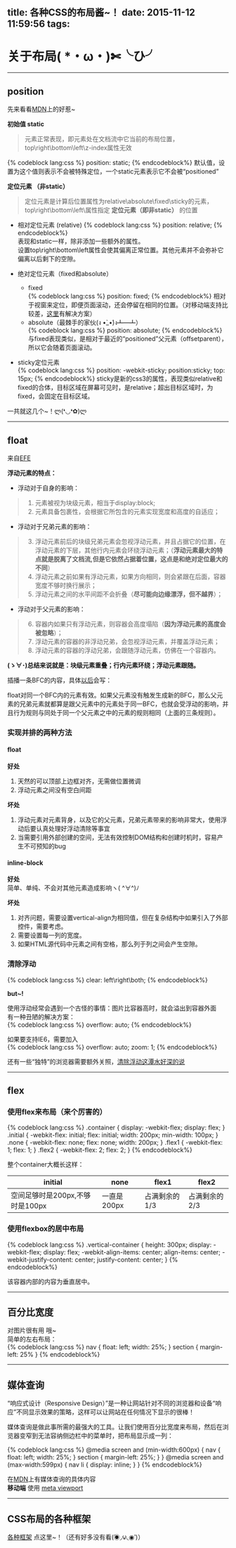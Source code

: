 title: 各种CSS的布局酱~！
date: 2015-11-12 11:59:56
tags:
---

# 关于布局( *・ω・)✄╰ひ╯
---
## position

先来看看[MDN](https://developer.mozilla.org/zh-CN/docs/Web/CSS/position)上的好惹~

**初始值 static**
>元素正常表现，即元素处在文档流中它当前的布局位置，top\right\bottom\left\z-index属性无效


{% codeblock lang:css %}
position: static;
{% endcodeblock%}
默认值，设置为这个值则表示不会被特殊定位，一个static元素表示它不会被“positioned”

**定位元素 （非static）**
>定位元素是计算后位置属性为relative\absolute\fixed\sticky的元素，top\right\bottom\left\属性指定 **定位元素（即非static）** 的位置  

- 相对定位元素 (relative) 
{% codeblock lang:css %}
position: relative;
{% endcodeblock%}  
表现和static一样，除非添加一些额外的属性。  
设置top\right\bottom\left属性会使其偏离正常位置。其他元素并不会弥补它偏离以后剩下的空隙。

- 绝对定位元素（fixed和absolute）  
	- fixed  
	{% codeblock lang:css %}
	position: fixed;
	{% endcodeblock%}
	相对于视窗来定位，即便页面滚动，还会停留在相同的位置。（对移动端支持比较差，[这里](http://bradfrost.com/blog/mobile/fixed-position/)有解决方案）   
	- absolute（最棘手的家伙(ง •̀_•́)ง┻━┻）  
	{% codeblock lang:css %}
	position: absolute;
	{% endcodeblock%}  
	与fixed表现类似，是相对于最近的“positioned”父元素（offsetparent），所以它会随着页面滚动。

- sticky定位元素  
{% codeblock lang:css %}
position: -webkit-sticky; 
position:sticky; 
top: 15px;
{% endcodeblock%}
sticky是新的css3的属性，表现类似relative和fixed的合体，目标区域在屏幕可见时，是relative；超出目标区域时，为fixed，会固定在目标区域。


一共就这几个~！ლ(❛◡❛✿)ლ


---
## float
来自[EFE](http://efe.baidu.com/blog/float/)

**浮动元素的特点：**

- 浮动对于自身的影响：
> 1. 元素被视为块级元素，相当于display:block;
> 2. 元素具备包裹性，会根据它所包含的元素实现宽度和高度的自适应；


- 浮动对于兄弟元素的影响：
> 3. 浮动元素前后的块级兄弟元素会忽视浮动元素，并且占据它的位置，在浮动元素的下层，其他行内元素会环绕浮动元素；（**浮动元素最大的特点就是脱离了文档流,但是它依然占据着位置，这点是和绝对定位最大的不同**）
> 4. 浮动元素之前如果有浮动元素，如果方向相同，则会紧跟在后面，容器宽度不够时换行展示；
> 5. 浮动元素之间的水平间距不会折叠（**尽可能向边缘漂浮，但不越界**）；


- 浮动对于父元素的影响：
> 6. 容器内如果只有浮动元素，则容器会高度塌陷（**因为浮动元素的高度会被忽略**）；
> 7. 浮动元素的容器的非浮动兄弟，会忽视浮动元素，并覆盖浮动元素；
> 8. 浮动元素的容器的浮动兄弟，会跟随浮动元素，仿佛在一个容器内。

**(ゝ∀･)总结来说就是：块级元素重叠；行内元素环绕；浮动元素跟随。**

插播一条BFC的内容，具体[以后]()会写：

float对同一个BFC内的元素有效。如果父元素没有触发生成新的BFC，那么父元素的兄弟元素就都算是跟父元素中的元素处于同一BFC，也就会受浮动的影响，并且行为规则与同处于同一个父元素之中的元素的规则相同（上面的三条规则）。


### 实现并排的两种方法

#### float
**好处**
1. 天然的可以顶部上边框对齐，无需做位置微调  
2. 浮动元素之间没有空白间距

**坏处**
1. 浮动元素对元素背身，以及它的父元素，兄弟元素带来的影响非常大，使用浮动后要认真处理好浮动清除等事宜  
2. 当需要引用外部创建的空间，无法有效控制DOM结构和创建时机时，容易产生不可预知的bug

#### inline-block
**好处**   
简单、单纯、不会对其他元素造成影响ヽ( ^∀^)ﾉ  

**坏处**
1. 对齐问题，需要设置vertical-align为相同值，但在复杂结构中如果引入了外部控件，需要考虑。
2. 需要设置每一列的宽度。
3. 如果HTML源代码中元素之间有空格，那么列于列之间会产生空隙。

### 清除浮动
{% codeblock lang:css %}
 clear: left\right\both;
{% endcodeblock%}

 
 **but~!**

 使用浮动经常会遇到一个古怪的事情：图片比容器高时，就会溢出到容器外面  
 有一种丑陋的解决方案：  
{% codeblock lang:css %}
 overflow: auto;
{% endcodeblock%}

如果要支持IE6，需要加入  
{% codeblock lang:css %}
 overflow: auto;
 zoom: 1;
{% endcodeblock%}

还有一些“独特”的浏览器需要额外关照，[清除浮动这潭水好深的说](http://stackoverflow.com/questions/211383/which-method-of-clearfix-is-best)



---
## flex
### 使用flex来布局（来个厉害的）
{% codeblock lang:css %}
 .container {
  display: -webkit-flex;
  display: flex;
}
.initial {
  -webkit-flex: initial;
          flex: initial;
  width: 200px;
  min-width: 100px;
}
.none {
  -webkit-flex: none;
          flex: none;
  width: 200px;
}
.flex1 {
  -webkit-flex: 1;
          flex: 1;
}
.flex2 {
  -webkit-flex: 2;
          flex: 2;
}
{% endcodeblock%}

整个container大概长这样：  

initial | none | flex1 | flex2
------- | ---- | ----- | -----
空间足够时是200px,不够时是100px | 一直是200px | 占满剩余的1/3 | 占满剩余的2/3

### 使用flexbox的居中布局
{% codeblock lang:css %}
 .vertical-container {
  height: 300px;
  display: -webkit-flex;
  display:         flex;
  -webkit-align-items: center;
          align-items: center;
  -webkit-justify-content: center;
          justify-content: center;
}
{% endcodeblock%}

该容器内部的内容为垂直居中。

---
## 百分比宽度

对图片很有用 哦~  
简单的左右布局：    
{% codeblock lang:css %}
 nav {
   float: left;
   width: 25%;
 }
 section {
   margin-left: 25%
 }
{% endcodeblock%}

---
## 媒体查询

“响应式设计（Responsive Design）”是一种让网站针对不同的浏览器和设备“响应”不同显示效果的策略，这样可以让网站在任何情况下显示的很棒！

媒体查询是做此事所需的最强大的工具。让我们使用百分比宽度来布局，然后在浏览器变窄到无法容纳侧边栏中的菜单时，把布局显示成一列：

{% codeblock lang:css %}
@media screen and (min-width:600px) {
  nav {
    float: left;
    width: 25%;
  }
  section {
    margin-left: 25%;
  }
}
@media screen and (max-width:599px) {
  nav li {
    display: inline;
  }
}
{% endcodeblock%}

在[MDN](https://developer.mozilla.org/en-US/docs/CSS/Media_queries)上有媒体查询的具体内容  
**移动端** 使用 [meta viewport](http://dev.opera.com/articles/view/an-introduction-to-meta-viewport-and-viewport/)

---

## CSS布局的各种框架

[各种框架](http://zh.learnlayout.com/frameworks.html) 点这里~！（还有好多没有看(́◉◞౪◟◉‵)）